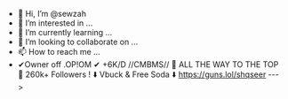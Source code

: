 - 👋 Hi, I’m @sewzah
- 👀 I’m interested in ...
- 🌱 I’m currently learning ...
- 💞️ I’m looking to collaborate on ...
- 📫 How to reach me ...
- ✔Owner off .OP!OM ✔
  +6K/D   //CMBMS//
:crown: ALL THE WAY TO THE TOP :crown:
260k+  Followers !
:arrow_down: Vbuck & Free Soda :arrow_down:   https://guns.lol/shqseer
--->

